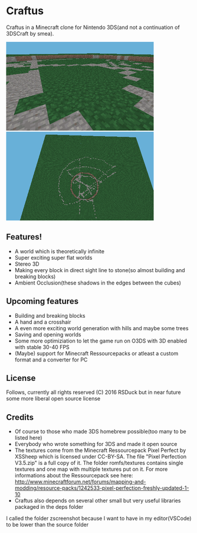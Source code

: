 # Craftus
Craftus in a Minecraft clone for Nintendo 3DS(and not a continuation of 3DSCraft by smea). 

![Some screenshot](https://raw.githubusercontent.com/RSDuck/Craftus3DS/master/zscreenshots/scr_22_TOP_LEFT.png)
![Another screenshot](https://raw.githubusercontent.com/RSDuck/Craftus3DS/master/zscreenshots/scr_23_TOP_LEFT.png)

## Features!
* A world which is theoretically infinite
* Super exciting super flat worlds
* Stereo 3D
* Making every block in direct sight line to stone(so almost building and breaking blocks)
* Ambient Occlusion(these shadows in the edges between the cubes)

## Upcoming features
* Building and breaking blocks
* A hand and a crosshair
* A even more exciting world generation with hills and maybe some trees
* Saving and opening worlds
* Some more optimiziation to let the game run on O3DS with 3D enabled with stable 30-40 FPS
* (Maybe) support for Minecraft Ressourcepacks or atleast a custom format and a converter for PC

## License
Follows, currently all rights reserved (C) 2016 RSDuck but in near future some more liberal open source license

## Credits
* Of course to those who made 3DS homebrew possible(too many to be listed here)
* Everybody who wrote something for 3DS and made it open source
* The textures come from the Minecraft Ressourcepack Pixel Perfect by XSSheep which is licensed under CC-BY-SA. The file "Pixel Perfection V3.5.zip" is a full copy of it. The folder romfs/textures contains single textures and one map with multiple textures put on it. For more informations about the Ressourcepack see here: http://www.minecraftforum.net/forums/mapping-and-modding/resource-packs/1242533-pixel-perfection-freshly-updated-1-10
* Craftus also depends on several other small but very useful libraries packaged in the deps folder

I called the folder zscreenshot because I want to have in my editor(VSCode) to be lower than the source folder